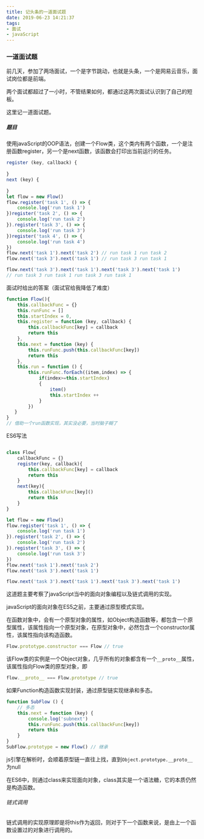 ```yaml
---
title: 记头条的一道面试题
date: 2019-06-23 14:21:37
tags:
- 面试
- javaScript
---
```


### 一道面试题

前几天，参加了两场面试，一个是字节跳动，也就是头条，一个是网易云音乐，面试岗位都是前端。

两个面试都超过了一小时，不管结果如何，都通过这两次面试认识到了自己的短板。

这里记一道面试题。

<!--more-->

##### 题目

使用javaScript的OOP语法，创建一个Flow类，这个类内有两个函数，一个是注册函数register，另一个是next函数，该函数会打印出当前运行的任务。

```js
register (key, callback) {
	
}
next (key) {
	
}
let flow = new Flow()
flow.register('task 1', () => {
	console.log('run task 1')
})register('task 2', () => {
	console.log('run task 2')
}).register('task 3', () => {
	console.log('run task 3')
})register('task 4', () => {
	console.log('run task 4')
})
flow.next('task 1').next('task 2') // run task 1 run task 2
flow.next('task 3').next('task 1') // run task 3 run task 1

flow.next('task 3').next('task 1').next('task 3').next('task 1')
// run task 3 run task 1 run task 3 run task 1
```

面试时给出的答案（面试官给我降低了难度）

```js
function Flow(){
    this.callbackFunc = {}
    this.runFunc = []
    this.startIndex = 0,
    this.register = function (key, callback) {
        this.callbackFunc[key] = callback
        return this
    },
    this.next = function (key) {
    	this.runFunc.push(this.callbackFunc[key])
        return this
    },
    this.run = function () {
    	this.runFunc.forEach((item,index) => {
    		if(index>=this.startIndex)
    		{
    			item()
    			this.startIndex ++
    		}
    	})
   }
}
// 借助一个run函数实现，其实没必要，当时脑子糊了
```

ES6写法

```js

class Flow{
	callbackFunc = {}
	register(key, callback){
		this.callbackFunc[key] = callback
		return this
	}
	next(key){
		this.callbackFunc[key]()
		return this
	}
}

let flow = new Flow()
flow.register('task 1', () => {
    console.log('run task 1')
}).register('task 2', () => {
    console.log('run task 2')
}).register('task 3', () => {
    console.log('run task 3')
})
flow.next('task 1').next('task 2')
flow.next('task 3').next('task 1')

flow.next('task 3').next('task 1').next('task 3').next('task 1')
```

这道题主要考察了javaScript当中的面向对象编程以及链式调用的实现。

javaScript的面向对象在ES5之前，主要通过原型模式实现。

在函数对象中，会有一个原型对象的属性，如Object构造函数等，都包含一个原型属性，该属性指向一个原型对象，在原型对象中，必然包含一个constructor属性，该属性指向该构造函数。

```js
Flow.prototype.constructor === Flow // true	
```

该Flow类的实例是一个Object对象，几乎所有的对象都含有一个`__proto__`属性，该属性指向Flow类的原型对象，即

```js
flow.__proto__ === Flow.prototype // true
```

如果Function构造函数实现封装，通过原型链实现继承和多态。

```js
function SubFlow () {
    // 多态
	this.next = function (key) {
		console.log('subnext')
    	this.runFunc.push(this.callbackFunc[key])
        return this
    }  
}
SubFlow.prototype = new Flow() // 继承
```

js引擎在解析时，会顺着原型链一直往上找，直到`Object.prototype.__proto__`为null

在ES6中，则通过class来实现面向对象，class其实是一个语法糖，它的本质仍然是构造函数。

###### 链式调用

链式调用的实现原理即是将this作为返回，则对于下一个函数来说，是由上一个函数设置过的对象进行调用的。